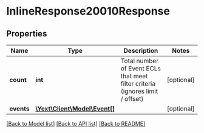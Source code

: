 # InlineResponse20010Response

## Properties
Name | Type | Description | Notes
------------ | ------------- | ------------- | -------------
**count** | **int** | Total number of Event ECLs that meet filter criteria (ignores limit / offset) | [optional] 
**events** | [**\Yext\Client\Model\Event[]**](Event.md) |  | [optional] 

[[Back to Model list]](../README.md#documentation-for-models) [[Back to API list]](../README.md#documentation-for-api-endpoints) [[Back to README]](../README.md)


